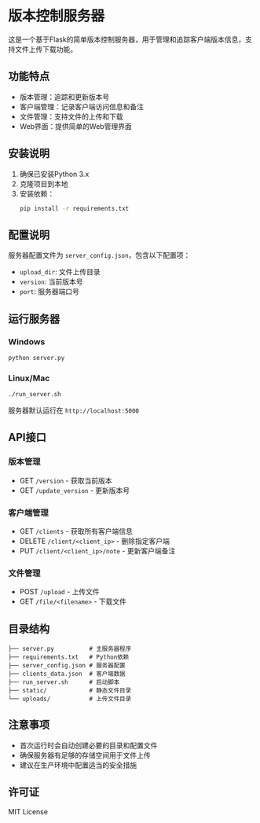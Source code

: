 # 版本控制服务器

这是一个基于Flask的简单版本控制服务器，用于管理和追踪客户端版本信息，支持文件上传下载功能。

## 功能特点

- 版本管理：追踪和更新版本号
- 客户端管理：记录客户端访问信息和备注
- 文件管理：支持文件的上传和下载
- Web界面：提供简单的Web管理界面

## 安装说明

1. 确保已安装Python 3.x
2. 克隆项目到本地
3. 安装依赖：
   ```bash
   pip install -r requirements.txt
   ```

## 配置说明

服务器配置文件为 `server_config.json`，包含以下配置项：
- `upload_dir`: 文件上传目录
- `version`: 当前版本号
- `port`: 服务器端口号

## 运行服务器

### Windows
```bash
python server.py
```

### Linux/Mac
```bash
./run_server.sh
```

服务器默认运行在 `http://localhost:5000`

## API接口

### 版本管理
- GET `/version` - 获取当前版本
- GET `/update_version` - 更新版本号

### 客户端管理
- GET `/clients` - 获取所有客户端信息
- DELETE `/client/<client_ip>` - 删除指定客户端
- PUT `/client/<client_ip>/note` - 更新客户端备注

### 文件管理
- POST `/upload` - 上传文件
- GET `/file/<filename>` - 下载文件

## 目录结构

```
├── server.py          # 主服务器程序
├── requirements.txt   # Python依赖
├── server_config.json # 服务器配置
├── clients_data.json  # 客户端数据
├── run_server.sh      # 启动脚本
├── static/            # 静态文件目录
└── uploads/           # 上传文件目录
```

## 注意事项

- 首次运行时会自动创建必要的目录和配置文件
- 确保服务器有足够的存储空间用于文件上传
- 建议在生产环境中配置适当的安全措施

## 许可证

MIT License
